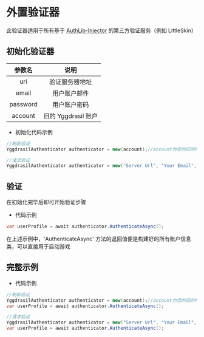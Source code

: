 # 外置验证器

此验证器适用于所有基于 [AuthLib-Injector](https://github.com/yushijinhun/authlib-injector) 的第三方验证服务（例如 LittleSkin）

## 初始化验证器

|参数名|说明|
|:------:|:----:|
|uri | 验证服务器地址 |
|email | 用户账户邮件 |
|password | 用户账户密码 |
|account | 旧的 Yggdrasil 账户|

- 初始化代码示例

``` cs
//刷新验证
YggdrasilAuthenticator authenticator = new(account);//account为您的旧的Yggdrasil账户信息

//请求验证
YggdrasilAuthenticator authenticator = new("Server Url", "Your Email", "Your Password");
```

## 验证

在初始化完毕后即可开始验证步骤

- 代码示例

``` cs
var userProfile = await authenticator.AuthenticateAsync();
```

在上述示例中，'AuthenticateAsync' 方法的返回值便是构建好的所有账户信息类，可以直接用于启动游戏

## 完整示例

- 代码示例

``` cs
//刷新验证
YggdrasilAuthenticator authenticator = new(account);//account为您的旧的Yggdrasil账户信息
var userProfile = await authenticator.AuthenticateAsync();

//请求验证
YggdrasilAuthenticator authenticator = new("Server Url", "Your Email", "Your Password");
var userProfile = await authenticator.AuthenticateAsync();
```
